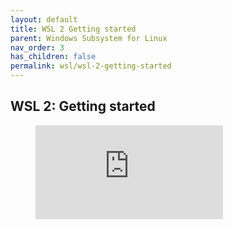 ```yaml
---
layout: default
title: WSL 2 Getting started
parent: Windows Subsystem for Linux
nav_order: 3
has_children: false
permalink: wsl/wsl-2-getting-started
---
```


## WSL 2: Getting started

<!-- blank line -->
<figure class="video-container">
  <iframe src="https://www.youtube.com/embed?v=_fntjriRe48&list=PLwCc4eC3nGb_-UtFegR3sH-2Jgn92eu0-" frameborder="0" allowfullscreen="true"> </iframe>
</figure>
<!-- blank line -->
